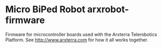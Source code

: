 Micro BiPed Robot arxrobot-firmware
=================

Firmware for microcontroller boards used with the Arxterra Telerobotics Platform.  See http://www.arxterra.com for how it all works together.
